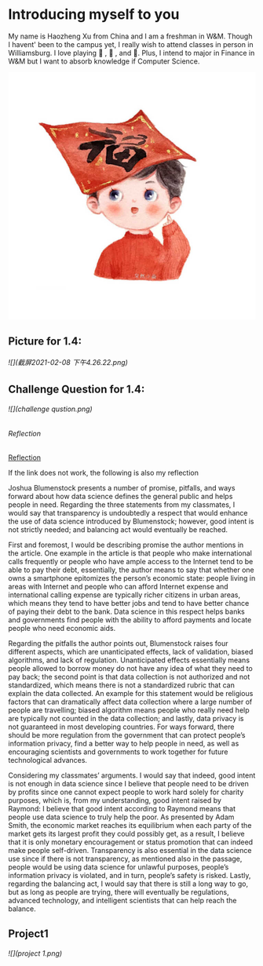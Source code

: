 # Introducing myself to you
My name is Haozheng Xu from China and I am a freshman in W&M. Though I havent' been to the campus yet, I really wish to attend classes in person in Williamsburg. I love playing 🏀 , 🏈 , and 🏃. Plus, I intend to major in Finance in W&M but I want to absorb knowledge if Computer Science.

![](details.png)


## Picture for 1.4:

###### ![](截屏2021-02-08 下午4.26.22.png)



## Challenge Question for 1.4:

###### ![](challenge qustion.png)





###### Reflection
[Reflection](https://docs.google.com/document/d/1tauA0HOqAXerVZ25IcMBbp21wflgHXanwBNmVY57SaQ/edit)

If the link does not work, the following is also my reflection


Joshua Blumenstock presents a number of promise, pitfalls, and ways forward about how data science defines the general public and helps people in need. Regarding the three statements from my classmates, I would say that transparency is undoubtedly a respect that would enhance the use of data science introduced by Blumenstock; however, good intent is not strictly needed; and balancing act would eventually be reached.

First and foremost, I would be describing promise the author mentions in the article. One example in the article is that people who make international calls frequently or people who have ample access to the Internet tend to be able to pay their debt, essentially, the author means to say that whether one owns a smartphone epitomizes the person’s economic state: people living in areas with Internet and people who can afford Internet expense and international calling expense are typically richer citizens in urban areas, which means they tend to have better jobs and tend to have better chance of paying their debt to the bank. Data science in this respect helps banks and governments find people with the ability to afford payments and locate people who need economic aids.

Regarding the pitfalls the author points out, Blumenstock raises four different aspects, which are unanticipated effects, lack of validation, biased algorithms, and lack of regulation. Unanticipated effects essentially means people allowed to borrow money do not have any idea of what they need to pay back; the second point is that data collection is not authorized and not standardized, which means there is not a standardized rubric that can explain the data collected. An example for this statement would be religious factors that can dramatically affect data collection where a large number of people are travelling; biased algorithm means people who really need help are typically not counted in the data collection; and lastly, data privacy is not guaranteed in most developing countries. For ways forward, there should be more regulation from the government that can protect people’s information privacy, find a better way to help people in need, as well as encouraging scientists and governments to work together for future technological advances.


Considering my classmates’ arguments. I would say that indeed, good intent is not enough in data science since I believe that people need to be driven by profits since one cannot expect people to work hard solely for charity purposes, which is, from my understanding, good intent raised by Raymond: I believe that good intent according to Raymond means that people use data science to truly help the poor. As presented by Adam Smith, the economic market reaches its equilibrium when each party of the market gets its largest profit they could possibly get, as a result, I believe that it is only monetary encouragement or status promotion that can indeed make people self-driven.
Transparency is also essential in the data science use since if there is not transparency, as mentioned also in the passage, people would be using data science for unlawful purposes, people’s information privacy is violated, and in turn, people’s safety is risked. Lastly, regarding the balancing act, I would say that there is still a long way to go, but as long as people are trying, there will eventually be regulations, advanced technology, and intelligent scientists that can help reach the balance.


## Project1
###### ![](project 1.png)

